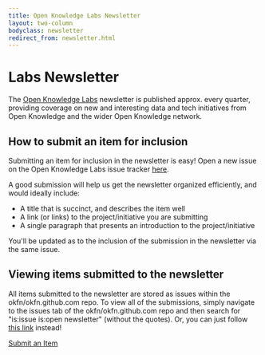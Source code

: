 ```yaml
---
title: Open Knowledge Labs Newsletter
layout: two-column
bodyclass: newsletter
redirect_from: newsletter.html
---
```


# Labs Newsletter

The [Open Knowledge Labs](http://okfnlabs.org) newsletter is published approx. every quarter, providing coverage on new and interesting data and tech initiatives from Open Knowledge and the wider Open Knowledge network.

## How to submit an item for inclusion

Submitting an item for inclusion in the newsletter is easy! Open a new issue on the Open Knowledge Labs issue tracker [here](https://github.com/okfn/okfn.github.com/issues/new?title=[newsletter]).

A good submission will help us get the newsletter organized efficiently, and would ideally include:

* A title that is succinct, and describes the item well
* A link (or links) to the project/initiative you are submitting
* A single paragraph that presents an introduction to the project/initiative

You'll be updated as to the inclusion of the submission in the newsletter via the same issue.

## Viewing items submitted to the newsletter

All items submitted to the newsletter are stored as issues within the okfn/okfn.github.com repo. To view all of the submissions, simply navigate to the issues tab of the okfn/okfn.github.com repo and then search for "is:issue is:open newsletter" (without the quotes). Or, you can just follow [this link](https://github.com/okfn/okfn.github.com/issues?utf8=%E2%9C%93&q=is%3Aissue+is%3Aopen+newsletter) instead!

<a class="btn btn-primary" href="https://github.com/okfn/okfn.github.com/issues/new?title=[newsletter]">Submit an Item</a>